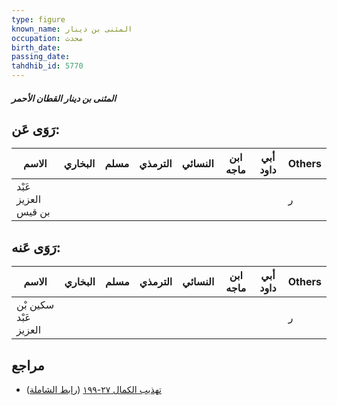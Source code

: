 ```yaml
---
type: figure
known_name: المثنى بن دينار
occupation: محدث
birth_date:
passing_date:
tahdhib_id: 5770
---
```

##### المثنى بن دينار القطان الأحمر

## رَوَى عَن:
| الاسم               | البخاري | مسلم | الترمذي | النسائي | ابن ماجه | أبي داود | Others |
| ------------------- | ------- | ---- | ------- | ------- | -------- | -------- | ------ |
| عَبْد العزيز بن قيس |         |      |         |         |          |          | ر      |
## رَوَى عَنه:
| الاسم                 | البخاري | مسلم | الترمذي | النسائي | ابن ماجه | أبي داود | Others |
| --------------------- | ------- | ---- | ------- | ------- | -------- | -------- | ------ |
| سكين بْن عَبْد العزيز |         |      |         |         |          |          | ر      |
## مراجع
- [تهذيب الكمال ٢٧-١٩٩](obsidian://open?vault=Tahdhib-al-Kamal&file=Figures/٥٧٧٠-المثنى%20بن%20دينار%20القطان%20الأحمر) ([رابط الشاملة](https://shamela.ws/book/3722/14588))